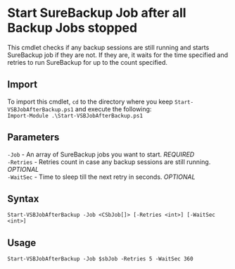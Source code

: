 # Start SureBackup Job after all Backup Jobs stopped

This cmdlet checks if any backup sessions are still running and starts SureBackup job if they are not.
If they are, it waits for the time specified and retries to run SureBackup for up to the count specified.

## Import
To import this cmdlet, `cd` to the directory where you keep `Start-VSBJobAfterBackup.ps1` and execute the following: \
`Import-Module .\Start-VSBJobAfterBackup.ps1`

## Parameters
`-Job` - An array of SureBackup jobs you want to start. *REQUIRED* \
`-Retries` - Retries count in case any backup sessions are still running. *OPTIONAL* \
`-WaitSec` - Time to sleep till the next retry in seconds. *OPTIONAL*

## Syntax
`Start-VSBJobAfterBackup -Job <CSbJob[]> [-Retries <int>] [-WaitSec <int>]`

## Usage

`Start-VSBJobAfterBackup -Job $sbJob -Retries 5 -WaitSec 360`
